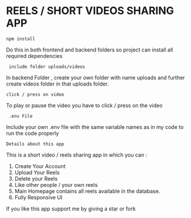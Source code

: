 # REELS / SHORT VIDEOS SHARING APP
 

`npm install`

Do this in both frontend and backend folders so project can install all required dependencies

` include folder uploads/videos`

In backend Folder , create your own folder with name uploads and further create videos folder in that uploads folder.


` click / press on video `


To play or pause the video you have to click / press on the video


` .env File`

Include your own .env file with the same variable names as in my code to run the code properly


`Details about this app` 

This is a short video / reels sharing app in which you can :

1) Create Your Account
2) Upload Your Reels
3) Delete your Reels
4) Like other people / your own  reels
5) Main Homepage contains all reels available in the database.
6) Fully Responsive UI

If you like this app support me by giving a star or fork
